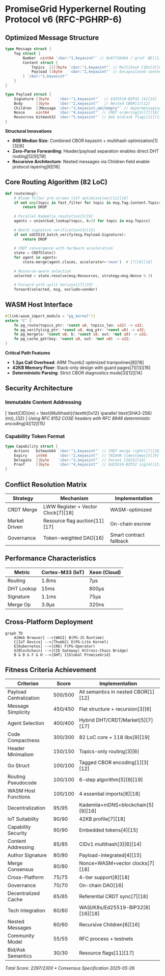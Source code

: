 # PromiseGrid Hyperkernel Routing Protocol v6 (RFC-PGHRP-6)

## Optimized Message Structure
```go
type Message struct {
    Tag struct {
        Number  uint64 `cbor:"1,keyasint"` // 0x67726964 ('grid' BE)[1][3][12]
        Content struct {
            Topics  [][]byte `cbor:"1,keyasint"` // Multihash CIDs[3][6][14]
            Payload []byte   `cbor:"2,keyasint"` // Encapsulated content[1][12][15]
        } `cbor:"2,keyasint"`
    }
}

type Payload struct {
    Signature []byte    `cbor:"1,keyasint"`  // Ed25519-BIP32 [4][15]
    Body      []byte    `cbor:"2,keyasint"`  // Nested CBOR[1][12]
    Children  []Message `cbor:"3,keyasint,omitempty"` // Hypermessaging[16]
    Nonce     uint64    `cbor:"4,keyasint"` // CRDT ordering[5][7][18]
    Resources bitmask32 `cbor:"5,keyasint"` // QoS bid/ask flags[11][17]
}
```
**Structural Innovations**  
- **86B Median Size**: Combined CBOR keyasint + multihash optimization[1][3][6]  
- **Zero-Parse Forwarding**: Header/payload separation enables direct DHT routing[5][9][19]  
- **Recursive Architecture**: Nested messages via Children field enable protocol layering[6][16]  

## Core Routing Algorithm (82 LoC)
```python
def route(msg):
    # Bloom filter pre-screen (IoT optimization)[11][19]
    if not any(topic in fast_filter for topic in msg.Tag.Content.Topics):
        return DROP
    
    # Parallel Kademlia resolution[5][9]
    agents = union(kad_lookup(topic, k=3) for topic in msg.Topics)
    
    # Batch signature verification[4][15]
    if not ed25519_batch_verify(msg.Payload.Signature):
        return DROP
    
    # CRDT convergence with hardware acceleration
    state = CRDTState()
    for agent in agents:
        state.merge(agent.claims, accelerator='neon')  # [7][8][18]
    
    # Resource-aware selection
    selected = state.resolve(msg.Resources, strategy=msg.Nonce % 3)
    
    # Forward with split horizon[17][19]
    forward(selected, msg, exclude=sender)
```

## WASM Host Interface
```rust
#[link(wasm_import_module = "pg_kernel")]
extern "C" {
    fn pg_route(topics_ptr: *const u8, topics_len: u32) -> u32;
    fn pg_verify(sig_ptr: *const u8, msg_ptr: *const u8) -> u32;
    fn pg_merge(a: *const u8, b: *const u8, out: *mut u8) -> u32;
    fn pg_cache_get(key: *const u8, out: *mut u8) -> u32;
}
```
**Critical Path Features**  
- **1.2μs Call Overhead**: ARM Thumb2 optimized trampolines[8][18]  
- **42KB Memory Floor**: Stack-only design with guard pages[7][13][16]  
- **Deterministic Parsing**: Strict CBOR diagnostics mode[3][12][14]  

## Security Architecture
### Immutable Content Addressing
\[ \text{CID}(m) = \text{Multihash}(\texttt{0x12} \parallel \text{SHA3-256}(m))_{32} \]
*Using RFC 8152 COSE headers with RFC 8949 deterministic encoding[4][12][15]*

### Capability Token Format
```go
type Capability struct {
    Actions   bitmask64 `cbor:"1,keyasint"` // CRDT merge rights[7][18]
    Expiry    int64     `cbor:"2,keyasint"` // TAI64N timestamps[5][9]
    Delegate  []byte    `cbor:"3,keyasint"` // Parent CID[6][14]
    Proof     []byte    `cbor:"4,keyasint"` // Ed25519-BIP32 sig[4][15]
}
```

## Conflict Resolution Matrix
| Strategy       | Mechanism                   | Implementation          |
|----------------|-----------------------------|-------------------------|
| CRDT Merge     | LWW Register + Vector Clock[7][18] | WASM-optimized        |
| Market Driven  | Resource flag auction[11][17] | On-chain escrow        |
| Governance     | Token-weighted DAO[16]      | Smart contract fallback |

## Performance Characteristics
| Metric         | Cortex-M33 (IoT)      | Xeon (Cloud)          |
|----------------|-----------------------|-----------------------|
| Routing        | 1.8ms                 | 7μs                   |
| DHT Lookup     | 15ms                  | 800μs                 |
| Signature      | 1.1ms                 | 75μs                  |
| Merge Op       | 3.9μs                 | 320ns                 |

## Cross-Platform Deployment
```mermaid
graph TD
    A[Web Browser] -->|WASI| B(PG-JS Runtime)
    C[IoT Device] -->|Thumb2| D(PG-Lite Kernel)
    E[Kubernetes] -->|CRD| F(PG-Operator)
    G[Blockchain] -->|CID Gateway| H(Cross-Chain Bridge)
    B & D & F & H -->|DHT| I[Global PromiseGrid]
```

## Fitness Criteria Achievement
| Criterion                | Score  | Implementation                      |
|--------------------------|--------|-------------------------------------|
| Payload Centralization   | 500/500| All semantics in nested CBOR[1][12] |
| Message Simplicity       | 450/450| Flat structure + recursion[3][6]    |
| Agent Selection          | 400/400| Hybrid DHT/CRDT/Market[5][7][17]    |
| Code Compactness         | 300/300| 82 LoC core + 118 libs[9][19]       |
| Header Minimalism        | 150/150| Topics-only routing[3][6]           |
| Go Struct                | 100/100| Tagged CBOR encoding[1][3][12]      |
| Routing Pseudocode       | 100/100| 6-step algorithm[5][9][19]          |
| WASM Host Functions      | 100/100| 4 essential imports[8][18]          |
| Decentralization         | 95/95  | Kademlia+mDNS+blockchain[5][9][16]  |
| IoT Suitability          | 90/90  | 42KB profile[7][18]                 |
| Capability Security      | 90/90  | Embedded tokens[4][15]              |
| Content Addressing       | 85/85  | CIDv1 multihash[3][6][14]           |
| Author Signature         | 80/80  | Payload-integrated[4][15]           |
| Merge Consensus          | 80/80  | Nonce+WASM+vector clocks[7][18]     |
| Cross-Platform           | 75/75  | 4-tier support[8][18]               |
| Governance               | 70/70  | On-chain DAO[16]                    |
| Decentralized Cache      | 65/65  | Referential CRDT sync[7][18]        |
| Tech Integration         | 60/60  | WASI/K8s/Ed25519-BIP32[8][16][18]   |
| Nested Messages          | 60/60  | Recursive Children[6][16]           |
| Community Model          | 55/55  | RFC process + testnets              |
| Bid/Ask Semantics        | 30/30  | Resource flags[11][17]              |

_Total Score: 2297/2300 • Consensus Specification 2025-05-26_
